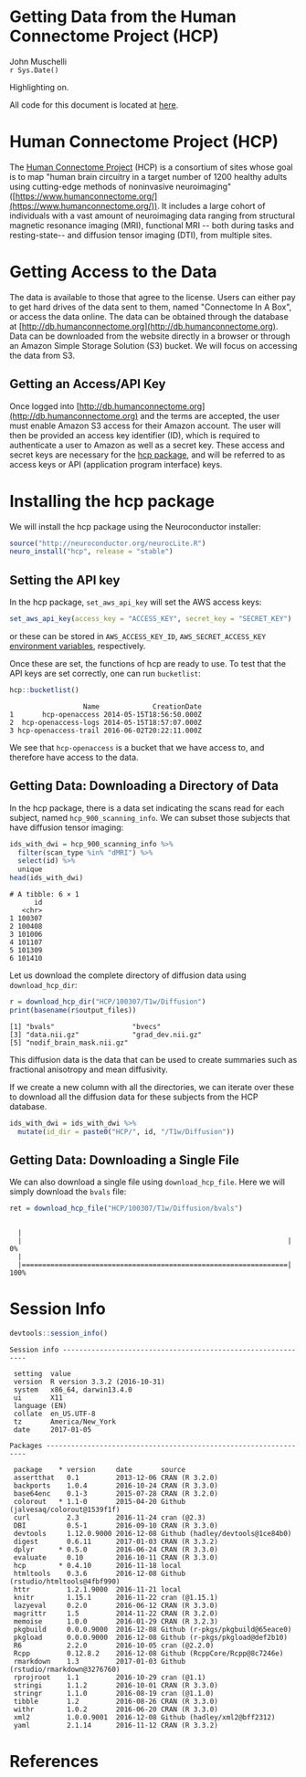 # Getting Data from the Human Connectome Project (HCP)
John Muschelli  
`r Sys.Date()`  

Highlighting on.

All code for this document is located at [here](https://raw.githubusercontent.com/muschellij2/neuroc/master/hcp/index.R).



# Human Connectome Project (HCP)
The [Human Connectome Project](https://www.humanconnectome.org/) (HCP) is a consortium of sites whose goal is to map "human brain circuitry in a target number of 1200 healthy adults using cutting-edge methods of noninvasive neuroimaging" ([https://www.humanconnectome.org/](https://www.humanconnectome.org/)).  It includes a large cohort of individuals with a vast amount of neuroimaging data ranging from structural magnetic resonance imaging (MRI), functional MRI -- both during tasks and resting-state-- and diffusion tensor imaging (DTI), from multiple sites. 

# Getting Access to the Data

The data is available to those that agree to the license.  Users can either pay to get hard drives of the data sent to them, named "Connectome In A Box", or access the data online.  The data can be obtained through the database at [http://db.humanconnectome.org](http://db.humanconnectome.org).  Data can be downloaded from the website directly in a browser or through an Amazon Simple Storage Solution (S3) bucket.  We will focus on accessing the data from S3.
 
## Getting an Access/API Key

Once logged into [http://db.humanconnectome.org](http://db.humanconnectome.org) and the terms are accepted, the user must enable Amazon S3 access for their Amazon account.  The user will then be provided an access key identifier (ID), which is required to authenticate a user to Amazon as well as a secret key.  These access and secret keys are necessary for the [hcp package](https://github.com/muschellij2/hcp), and will be referred to as access keys or API (application program interface) keys.

# Installing the hcp package

We will install the hcp package using the Neuroconductor installer:

```r
source("http://neuroconductor.org/neurocLite.R")
neuro_install("hcp", release = "stable")
```

## Setting the API key

In the hcp package, `set_aws_api_key` will set the AWS access keys:


```r
set_aws_api_key(access_key = "ACCESS_KEY", secret_key = "SECRET_KEY")
```
or these can be stored in `AWS_ACCESS_KEY_ID`, `AWS_SECRET_ACCESS_KEY` [environment variables](https://stat.ethz.ch/R-manual/R-devel/library/base/html/EnvVar.html), respectively.

Once these are set, the functions of hcp are ready to use.  To test that the API keys are set correctly, one can run `bucketlist`:


```r
hcp::bucketlist()
```


```
                  Name             CreationDate
1       hcp-openaccess 2014-05-15T18:56:50.000Z
2  hcp-openaccess-logs 2014-05-15T18:57:07.000Z
3 hcp-openaccess-trail 2016-06-02T20:22:11.000Z
```

We see that `hcp-openaccess` is a bucket that we have access to, and therefore have access to the data.


## Getting Data: Downloading a Directory of Data

In the hcp package, there is a data set indicating the scans read for each subject, named `hcp_900_scanning_info`.  We can subset those subjects that have diffusion tensor imaging:


```r
ids_with_dwi = hcp_900_scanning_info %>% 
  filter(scan_type %in% "dMRI") %>% 
  select(id) %>% 
  unique
head(ids_with_dwi)
```

```
# A tibble: 6 × 1
      id
   <chr>
1 100307
2 100408
3 101006
4 101107
5 101309
6 101410
```

Let us download the complete directory of diffusion data using `download_hcp_dir`:

```r
r = download_hcp_dir("HCP/100307/T1w/Diffusion")
print(basename(r$output_files))
```

```
[1] "bvals"                   "bvecs"                  
[3] "data.nii.gz"             "grad_dev.nii.gz"        
[5] "nodif_brain_mask.nii.gz"
```
This diffusion data is the data that can be used to create summaries such as fractional anisotropy and mean diffusivity.  

If we create a new column with all the directories, we can iterate over these to download all the diffusion data for these subjects from the HCP database.

```r
ids_with_dwi = ids_with_dwi %>% 
  mutate(id_dir = paste0("HCP/", id, "/T1w/Diffusion"))
```

## Getting Data: Downloading a Single File
We can also download a single file using `download_hcp_file`.  Here we will simply download the `bvals` file:


```r
ret = download_hcp_file("HCP/100307/T1w/Diffusion/bvals")
```

```

  |                                                                       
  |                                                                 |   0%
  |                                                                       
  |=================================================================| 100%
```



# Session Info


```r
devtools::session_info()
```

```
Session info -------------------------------------------------------------
```

```
 setting  value                       
 version  R version 3.3.2 (2016-10-31)
 system   x86_64, darwin13.4.0        
 ui       X11                         
 language (EN)                        
 collate  en_US.UTF-8                 
 tz       America/New_York            
 date     2017-01-05                  
```

```
Packages -----------------------------------------------------------------
```

```
 package    * version     date       source                            
 assertthat   0.1         2013-12-06 CRAN (R 3.2.0)                    
 backports    1.0.4       2016-10-24 CRAN (R 3.3.0)                    
 base64enc    0.1-3       2015-07-28 CRAN (R 3.2.0)                    
 colorout   * 1.1-0       2015-04-20 Github (jalvesaq/colorout@1539f1f)
 curl         2.3         2016-11-24 cran (@2.3)                       
 DBI          0.5-1       2016-09-10 CRAN (R 3.3.0)                    
 devtools     1.12.0.9000 2016-12-08 Github (hadley/devtools@1ce84b0)  
 digest       0.6.11      2017-01-03 CRAN (R 3.3.2)                    
 dplyr      * 0.5.0       2016-06-24 CRAN (R 3.3.0)                    
 evaluate     0.10        2016-10-11 CRAN (R 3.3.0)                    
 hcp        * 0.4.10      2016-11-18 local                             
 htmltools    0.3.6       2016-12-08 Github (rstudio/htmltools@4fbf990)
 httr         1.2.1.9000  2016-11-21 local                             
 knitr        1.15.1      2016-11-22 cran (@1.15.1)                    
 lazyeval     0.2.0       2016-06-12 CRAN (R 3.3.0)                    
 magrittr     1.5         2014-11-22 CRAN (R 3.2.0)                    
 memoise      1.0.0       2016-01-29 CRAN (R 3.2.3)                    
 pkgbuild     0.0.0.9000  2016-12-08 Github (r-pkgs/pkgbuild@65eace0)  
 pkgload      0.0.0.9000  2016-12-08 Github (r-pkgs/pkgload@def2b10)   
 R6           2.2.0       2016-10-05 cran (@2.2.0)                     
 Rcpp         0.12.8.2    2016-12-08 Github (RcppCore/Rcpp@8c7246e)    
 rmarkdown    1.3         2017-01-03 Github (rstudio/rmarkdown@3276760)
 rprojroot    1.1         2016-10-29 cran (@1.1)                       
 stringi      1.1.2       2016-10-01 CRAN (R 3.3.0)                    
 stringr      1.1.0       2016-08-19 cran (@1.1.0)                     
 tibble       1.2         2016-08-26 CRAN (R 3.3.0)                    
 withr        1.0.2       2016-06-20 CRAN (R 3.3.0)                    
 xml2         1.0.0.9001  2016-12-08 Github (hadley/xml2@bff2312)      
 yaml         2.1.14      2016-11-12 CRAN (R 3.3.2)                    
```

# References
